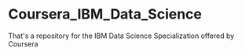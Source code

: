 # Coursera_IBM_Data_Science
That's a repository for the IBM Data Science Specialization offered by Coursera
